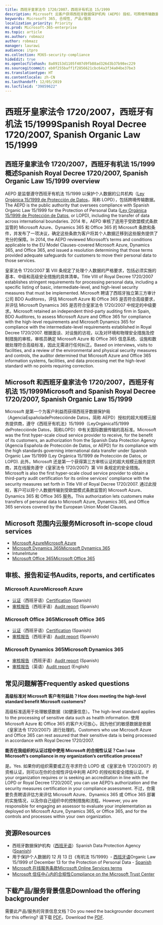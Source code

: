 ```yaml
---
title: 西班牙皇家法令 1720/2007，西班牙有机法 15/1999
description: Microsoft 云客户获得西班牙数据保护机构 (AEPD) 授权，可跨境传输数据。
keywords: Microsoft 365, 合规性, 产品/服务
localization_priority: Priority
ms.prod: Microsoft-365-enterprise
ms.topic: article
ms.author: robmazz
author: robmazz
manager: laurawi
audience: itpro
ms.collection: M365-security-compliance
hideEdit: true
ms.openlocfilehash: 8a89153d1105f407d9fb88ad326d3b37b98ec229
ms.sourcegitcommit: eb0f255baff1f2856621cbc64a3f34a04be37be3
ms.translationtype: HT
ms.contentlocale: zh-CN
ms.lasthandoff: 12/05/2019
ms.locfileid: "39859622"
---
```

# <a name="spanish-royal-decree-17202007-spanish-organic-law-151999"></a><span data-ttu-id="2a279-104">西班牙皇家法令 1720/2007，西班牙有机法 15/1999</span><span class="sxs-lookup"><span data-stu-id="2a279-104">Spanish Royal Decree 1720/2007, Spanish Organic Law 15/1999</span></span>

## <a name="spanish-royal-decree-17202007-spanish-organic-law-151999-overview"></a><span data-ttu-id="2a279-105">西班牙皇家法令 1720/2007，西班牙有机法 15/1999 概述</span><span class="sxs-lookup"><span data-stu-id="2a279-105">Spanish Royal Decree 1720/2007, Spanish Organic Law 15/1999 overview</span></span>

<span data-ttu-id="2a279-106">AEPD 是监督遵守西班牙有机法 15/1999 以保护个人数据的公共机构（[Ley Orgánica 15/1999 de Protección de Datos](https://www.boe.es/buscar/act.php?id=BOE-A-1999-23750)，简称 LOPD），包括跨境传输数据。</span><span class="sxs-lookup"><span data-stu-id="2a279-106">The AEPD is the public authority that oversees compliance with Spanish Organic Law 15/1999 for the Protection of Personal Data ([Ley Orgánica 15/1999 de Protección de Datos](https://www.boe.es/buscar/act.php?id=BOE-A-1999-23750), or LOPD), including the transfer of data across international boundaries.</span></span> <span data-ttu-id="2a279-107">2014 年，AEPD 审核了适用于受欧盟模式条款监管的 Microsoft Azure、Dynamics 365 和 Office 365 的 Microsoft 条款和条件，并发布了一项决议，确定这些条款为客户将其个人数据迁移到这些服务提供了充分的保障。</span><span class="sxs-lookup"><span data-stu-id="2a279-107">In 2014, the AEPD reviewed Microsoft’s terms and conditions applicable to the EU Model Clauses-covered Microsoft Azure, Dynamics 365, and Office 365, and issued a resolution determining that those terms provided adequate safeguards for customers to move their personal data to those services.</span></span>

<span data-ttu-id="2a279-108">皇家法令 1720/2007 第 VIII 条规定了处理个人数据的严格要求，包括必须实施的基本、中级和高级安全措施的具体清单。</span><span class="sxs-lookup"><span data-stu-id="2a279-108">Title VIII of Royal Decree 1720/2007 establishes stringent requirements for processing personal data, including a specific listing of basic, intermediate-level, and high-level security measures that must be implemented.</span></span> <span data-ttu-id="2a279-109">Microsoft 聘请了西班牙独立第三方审计公司 BDO Auditores，评估 Microsoft Azure 和 Office 365 是否符合高级要求，并评估 Microsoft Dynamics 365 是否符合皇家法令 1720/2007 中规定的中级要求。</span><span class="sxs-lookup"><span data-stu-id="2a279-109">Microsoft retained an independent third-party auditing firm in Spain, BDO Auditores, to assess Microsoft Azure and Office 365 for compliance with the high-level requirements and Microsoft Dynamics 365 for compliance with the intermediate-level requirements established in Royal Decree 1720/2007.</span></span> <span data-ttu-id="2a279-110">根据面谈、对设施的访视，以及对环境和物理安全措施及控制措施的审核，审核员确定 Microsoft Azure 和 Office 365 信息系统、设施和数据处理符合高级标准，因此无需进行任何纠正。</span><span class="sxs-lookup"><span data-stu-id="2a279-110">Based on interviews, visits to facilities, and a review of the environmental and physical security measures and controls, the auditor determined that Microsoft Azure and Office 365 information systems, facilities, and data processing met the high-level standard with no points requiring correction.</span></span>

## <a name="microsoft-and-spanish-royal-decree-17202007-spanish-organic-law-151999"></a><span data-ttu-id="2a279-111">Microsoft 和西班牙皇家法令 1720/2007，西班牙有机法 15/1999</span><span class="sxs-lookup"><span data-stu-id="2a279-111">Microsoft and Spanish Royal Decree 1720/2007, Spanish Organic Law 15/1999</span></span>

<span data-ttu-id="2a279-112">Microsoft 是第一个为客户利益而获得西班牙数据保护局（AgenciaEspañoladeProtecciónde Datos，简称 AEPD）授权的超大规模云服务提供商，遵守《西班牙有机法》15/1999（LeyOrgánica15/1999 deProtecciónde Datos，简称LOPD）中有关国际数据传输的高标准。</span><span class="sxs-lookup"><span data-stu-id="2a279-112">Microsoft was the first hyper-scale cloud service provider to receive, for the benefit of its customers, an authorization from the Spanish Data Protection Agency (Agencia Española de Protección de Datos, or AEPD) for its compliance with the high standards governing international data transfer under Spanish Organic Law 15/1999 (Ley Orgánica 15/1999 de Protección de Datos, or LOPD).</span></span> <span data-ttu-id="2a279-113">此外，Microsoft 还是第一个获得第三方审核认证的超大规模云服务提供商，其在线服务遵守《皇家法令 1720/2007》第 VIII 条规定的安全措施。</span><span class="sxs-lookup"><span data-stu-id="2a279-113">Microsoft is also the first hyper-scale cloud service provider to obtain a third-party audit certification for its online services’ compliance with the security measures set forth in Title VIII of Royal Decree 1720/2007.</span></span> <span data-ttu-id="2a279-114">通过此授权，客户可以将个人数据传输到受欧盟模式条款监管的 Microsoft Azure、Dynamics 365 和 Office 365 服务。</span><span class="sxs-lookup"><span data-stu-id="2a279-114">This authorization lets customers make transfers of personal data to Microsoft Azure, Dynamics 365, and Office 365 services covered by the European Union Model Clauses.</span></span>

## <a name="microsoft-in-scope-cloud-services"></a><span data-ttu-id="2a279-115">Microsoft 范围内云服务</span><span class="sxs-lookup"><span data-stu-id="2a279-115">Microsoft in-scope cloud services</span></span>

- [<span data-ttu-id="2a279-116">Microsoft Azure</span><span class="sxs-lookup"><span data-stu-id="2a279-116">Microsoft Azure</span></span>](https://aka.ms/AzureCompliance)
- [<span data-ttu-id="2a279-117">Microsoft Dynamics 365</span><span class="sxs-lookup"><span data-stu-id="2a279-117">Microsoft Dynamics 365</span></span>](https://aka.ms/d365-compliance-list)
- <span data-ttu-id="2a279-118">Intune</span><span class="sxs-lookup"><span data-stu-id="2a279-118">Intune</span></span>
- [<span data-ttu-id="2a279-119">Microsoft Office 365</span><span class="sxs-lookup"><span data-stu-id="2a279-119">Microsoft Office 365</span></span>](https://aka.ms/o365-compliance-framework)

## <a name="audits-reports-and-certificates"></a><span data-ttu-id="2a279-120">审核、报告和证书</span><span class="sxs-lookup"><span data-stu-id="2a279-120">Audits, reports, and certificates</span></span>

### <a name="microsoft-azure"></a><span data-ttu-id="2a279-121">Microsoft Azure</span><span class="sxs-lookup"><span data-stu-id="2a279-121">Microsoft Azure</span></span>

- <span data-ttu-id="2a279-122">[认证](https://servicetrust.microsoft.com/ViewPage/MSComplianceGuide?command=Download&downloadType=Document&downloadId=1b6465af-d3c7-4738-be6e-3ab31c01b839&docTab=4ce99610-c9c0-11e7-8c2c-f908a777fa4d_GRC_Assessment_Reports)（西班牙语）</span><span class="sxs-lookup"><span data-stu-id="2a279-122">[Certification](https://servicetrust.microsoft.com/ViewPage/MSComplianceGuide?command=Download&downloadType=Document&downloadId=1b6465af-d3c7-4738-be6e-3ab31c01b839&docTab=4ce99610-c9c0-11e7-8c2c-f908a777fa4d_GRC_Assessment_Reports) (Spanish)</span></span>
- <span data-ttu-id="2a279-123">[审核报告](https://servicetrust.microsoft.com/ViewPage/MSComplianceGuide?command=Download&downloadType=Document&downloadId=10c093a0-1f83-43c5-8f47-3ddc481cc2e9&docTab=4ce99610-c9c0-11e7-8c2c-f908a777fa4d_GRC_Assessment_Reports)（西班牙语）</span><span class="sxs-lookup"><span data-stu-id="2a279-123">[Audit report](https://servicetrust.microsoft.com/ViewPage/MSComplianceGuide?command=Download&downloadType=Document&downloadId=10c093a0-1f83-43c5-8f47-3ddc481cc2e9&docTab=4ce99610-c9c0-11e7-8c2c-f908a777fa4d_GRC_Assessment_Reports) (Spanish)</span></span>

### <a name="microsoft-office-365"></a><span data-ttu-id="2a279-124">Microsoft Office 365</span><span class="sxs-lookup"><span data-stu-id="2a279-124">Microsoft Office 365</span></span>

- <span data-ttu-id="2a279-125">[认证](https://servicetrust.microsoft.com/ViewPage/MSComplianceGuide?command=Download&downloadType=Document&downloadId=0455a8c5-f458-40c4-b7bb-b936b5ab99f5&docTab=4ce99610-c9c0-11e7-8c2c-f908a777fa4d_GRC_Assessment_Reports)（西班牙语）</span><span class="sxs-lookup"><span data-stu-id="2a279-125">[Certification](https://servicetrust.microsoft.com/ViewPage/MSComplianceGuide?command=Download&downloadType=Document&downloadId=0455a8c5-f458-40c4-b7bb-b936b5ab99f5&docTab=4ce99610-c9c0-11e7-8c2c-f908a777fa4d_GRC_Assessment_Reports) (Spanish)</span></span>
- <span data-ttu-id="2a279-126">[审核报告](https://servicetrust.microsoft.com/ViewPage/MSComplianceGuide?command=Download&downloadType=Document&downloadId=aecfad3e-2a46-44fd-96fb-1cbe83c6a00d&docTab=4ce99610-c9c0-11e7-8c2c-f908a777fa4d_GRC_Assessment_Reports)（西班牙语）</span><span class="sxs-lookup"><span data-stu-id="2a279-126">[Audit report](https://servicetrust.microsoft.com/ViewPage/MSComplianceGuide?command=Download&downloadType=Document&downloadId=aecfad3e-2a46-44fd-96fb-1cbe83c6a00d&docTab=4ce99610-c9c0-11e7-8c2c-f908a777fa4d_GRC_Assessment_Reports) (Spanish)</span></span>

### <a name="microsoft-dynamics-365"></a><span data-ttu-id="2a279-127">Microsoft Dynamics 365</span><span class="sxs-lookup"><span data-stu-id="2a279-127">Microsoft Dynamics 365</span></span>

- <span data-ttu-id="2a279-128">[审核报告](https://servicetrust.microsoft.com/ViewPage/MSComplianceGuide?command=Download&downloadType=Document&downloadId=1339c931-f316-4521-88fc-d60ef1d84106&docTab=4ce99610-c9c0-11e7-8c2c-f908a777fa4d_GRC_Assessment_Reports)（西班牙语）</span><span class="sxs-lookup"><span data-stu-id="2a279-128">[Audit report](https://servicetrust.microsoft.com/ViewPage/MSComplianceGuide?command=Download&downloadType=Document&downloadId=1339c931-f316-4521-88fc-d60ef1d84106&docTab=4ce99610-c9c0-11e7-8c2c-f908a777fa4d_GRC_Assessment_Reports) (Spanish)</span></span>
- <span data-ttu-id="2a279-129">[审核报告](https://servicetrust.microsoft.com/ViewPage/MSComplianceGuide?command=Download&downloadType=Document&downloadId=9efdba37-fa64-4d09-9703-714187435024&docTab=4ce99610-c9c0-11e7-8c2c-f908a777fa4d_GRC_Assessment_Reports)（英语）</span><span class="sxs-lookup"><span data-stu-id="2a279-129">[Audit report](https://servicetrust.microsoft.com/ViewPage/MSComplianceGuide?command=Download&downloadType=Document&downloadId=9efdba37-fa64-4d09-9703-714187435024&docTab=4ce99610-c9c0-11e7-8c2c-f908a777fa4d_GRC_Assessment_Reports) (English)</span></span>

## <a name="frequently-asked-questions"></a><span data-ttu-id="2a279-130">常见问题解答</span><span class="sxs-lookup"><span data-stu-id="2a279-130">Frequently asked questions</span></span>

<span data-ttu-id="2a279-131">**高级标准对 Microsoft 客户有何益处？**</span><span class="sxs-lookup"><span data-stu-id="2a279-131">**How does meeting the high-level standard benefit Microsoft customers?**</span></span>

<span data-ttu-id="2a279-132">高级标准适用于处理敏感数据（如健康信息）。</span><span class="sxs-lookup"><span data-stu-id="2a279-132">The high-level standard applies to the processing of sensitive data such as health information.</span></span> <span data-ttu-id="2a279-133">使用 Microsoft Azure 和 Office 365 的客户大可放心，因为他们的敏感数据是依据《皇家法令 1720/2007》进行处理的。</span><span class="sxs-lookup"><span data-stu-id="2a279-133">Customers who use Microsoft Azure and Office 365 can rest assured that their sensitive data is being processed in accordance with Royal Decree 1720/2007.</span></span>

<span data-ttu-id="2a279-134">**能否在我组织的认证过程中使用 Microsoft 的合规性认证？**</span><span class="sxs-lookup"><span data-stu-id="2a279-134">**Can I use Microsoft’s compliance in my organization’s certification process?**</span></span>

<span data-ttu-id="2a279-135">是。</span><span class="sxs-lookup"><span data-stu-id="2a279-135">Yes.</span></span> <span data-ttu-id="2a279-136">如果你的组织需要或正在寻求符合 LOPD 或《皇家法令 1720/2007》的资格认证，则可以在你的合规性评估中利用 AEPD 的授权和安全措施认证。</span><span class="sxs-lookup"><span data-stu-id="2a279-136">If your organization requires or is seeking an accreditation in line with the LOPD or Royal Decree 1720/2007, you can use AEPD’s authorization and the security measures certification in your compliance assessment.</span></span> <span data-ttu-id="2a279-137">不过，你需要负责聘请评估方来评估 Microsoft Azure、Dynamics 365 或 Office 365 部署的实施情况，以及你自己组织中的控制措施和流程。</span><span class="sxs-lookup"><span data-stu-id="2a279-137">However, you are responsible for engaging an assessor to evaluate your implementation as deployed on Microsoft Azure, Dynamics 365, or Office 365, and for the controls and processes within your own organization.</span></span>

## <a name="resources"></a><span data-ttu-id="2a279-138">资源</span><span class="sxs-lookup"><span data-stu-id="2a279-138">Resources</span></span>

- <span data-ttu-id="2a279-139">西班牙数据保护机构（[西班牙语](https://www.agpd.es/portalwebAGPD/index-ides-idphp.php)）</span><span class="sxs-lookup"><span data-stu-id="2a279-139">Spanish Data Protection Agency ([Spanish](https://www.agpd.es/portalwebAGPD/index-ides-idphp.php))</span></span>
- <span data-ttu-id="2a279-140">用于保护个人数据的 12 月 13 日《有机法 15/1999》- [西班牙语](https://www.boe.es/buscar/act.php?id=BOE-A-1999-23750)</span><span class="sxs-lookup"><span data-stu-id="2a279-140">Organic Law 15/1999 of December 13 for the Protection of Personal Data - [Spanish](https://www.boe.es/buscar/act.php?id=BOE-A-1999-23750)</span></span>
- [<span data-ttu-id="2a279-141">Microsoft 在线服务条款</span><span class="sxs-lookup"><span data-stu-id="2a279-141">Microsoft Online Services terms</span></span>](https://aka.ms/Online-Services-Terms)
- [<span data-ttu-id="2a279-142">Microsoft 信任中心内的合规性</span><span class="sxs-lookup"><span data-stu-id="2a279-142">Compliance on the Microsoft Trust Center</span></span>](https://www.microsoft.com/trust-center/compliance/compliance-overview)

## <a name="download-the-offering-backgrounder"></a><span data-ttu-id="2a279-143">下载产品/服务背景信息</span><span class="sxs-lookup"><span data-stu-id="2a279-143">Download the offering backgrounder</span></span>

<span data-ttu-id="2a279-144">需要此产品/服务的背景信息文档？</span><span class="sxs-lookup"><span data-stu-id="2a279-144">Do you need the backgrounder document for this offering?</span></span> <span data-ttu-id="2a279-145">请下载 [PDF](https://download.microsoft.com/download/A/2/8/A280F049-3C15-4638-A2FA-EFD2793A956E/LOPD-Compliance.pdf)。</span><span class="sxs-lookup"><span data-stu-id="2a279-145">Download the [PDF](https://download.microsoft.com/download/A/2/8/A280F049-3C15-4638-A2FA-EFD2793A956E/LOPD-Compliance.pdf).</span></span>
